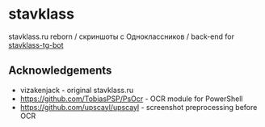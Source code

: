 # stavklass
stavklass.ru reborn / скриншоты с Одноклассников / back-end for [stavklass-tg-bot](https://github.com/magicxor/stavklass-tg-bot)

## Acknowledgements
* vizakenjack - original stavklass.ru
* https://github.com/TobiasPSP/PsOcr - OCR module for PowerShell
* https://github.com/upscayl/upscayl - screenshot preprocessing before OCR
